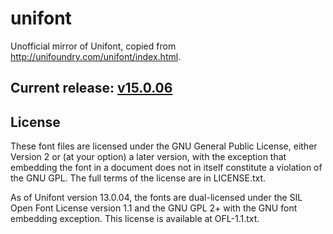 # unifont

Unofficial mirror of Unifont, copied from http://unifoundry.com/unifont/index.html.

## Current release: [v15.0.06](https://github.com/multitheftauto/unifont/releases/tag/v15.0.06)

## License

These font files are licensed under the GNU General Public License, either Version 2 or (at your option) a later version, with the exception that embedding the font in a document does not in itself constitute a violation of the GNU GPL. The full terms of the license are in LICENSE.txt.

As of Unifont version 13.0.04, the fonts are dual-licensed under the SIL Open Font License version 1.1 and the GNU GPL 2+ with the GNU font embedding exception. This license is available at OFL-1.1.txt.
